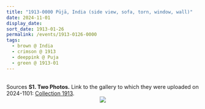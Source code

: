 ```yaml
---
title: "1913-0000 Pūjā, India (side view, sofa, torn, window, wall)"
date: 2024-11-01
display_date: 
sort_date: 1913-01-26
permalink: /events/1913-0126-0000
tags:
  - brown @ India
  - crimson @ 1913
  - deeppink @ Puja
  - green @ 1913-01
---
```


<br>

<wave-list>
  <list-title color="DarkSeaGreen" width="40">Sources</list-title>
  <list-item color="BlanchedAlmond"  width="280"><b>S1. Two Photos.</b> Link to the gallery to which they were uploaded on 2024-1101: <a href="https://eternalmoments.smugmug.com/Collections/Raj-Kunwar-Raul-Collection/1913">Collection 1913</a>.</list-item>
</wave-list>

<div style="text-align: center"><img src="https://pub-bcc3cbe9b1e94ba1ac28915f7a3900fa.r2.dev/1913-0000_Puja_India_(side_view_sofa_torn_window_wall)_01_(Mahipalsingh_Jaisingh_Raul_Collection_scanned_by_Ankit_Khare).jpg" /></div>